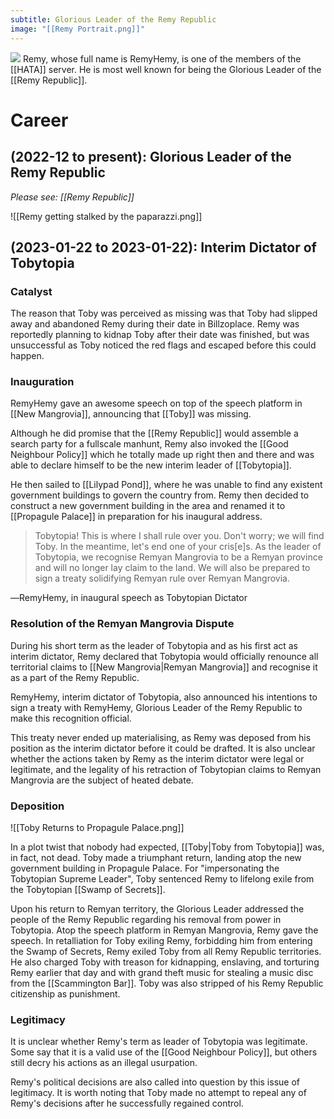 ```yaml
---
subtitle: Glorious Leader of the Remy Republic
image: "[[Remy Portrait.png]]"
---
```


![](https://s.namemc.com/2d/skin/face.png?id=535ea16de06fd2d0&scale=10)
Remy, whose full name is RemyHemy, is one of the members of the [[HATA]] server.
He is most well known for being the Glorious Leader of the [[Remy Republic]].

# Career

## (2022-12 to present): Glorious Leader of the Remy Republic
*Please see: [[Remy Republic]]*

![[Remy getting stalked by the paparazzi.png]]

## (2023-01-22 to 2023-01-22): Interim Dictator of Tobytopia

### Catalyst
The reason that Toby was perceived as missing was that Toby had slipped away and abandoned Remy during their date in Billzoplace. Remy was reportedly planning to kidnap Toby after their date was finished, but was unsuccessful as Toby noticed the red flags and escaped before this could happen.

### Inauguration
RemyHemy gave an awesome speech on top of the speech platform in [[New Mangrovia]], announcing that [[Toby]] was missing.

Although he did promise that the [[Remy Republic]] would assemble a search party for a fullscale manhunt, Remy also invoked the [[Good Neighbour Policy]] which he totally made up right then and there and was able to declare himself to be the new interim leader of [[Tobytopia]].

He then sailed to [[Lilypad Pond]], where he was unable to find any existent government buildings to govern the country from. Remy then decided to construct a new government building in the area and renamed it to [[Propagule Palace]] in preparation for his inaugural address.

> Tobytopia! This is where I shall rule over you. Don't worry; we will find Toby. In the meantime, let's end one of your cris[e]s. As the leader of Tobytopia, we recognise Remyan Mangrovia to be a Remyan province and will no longer lay claim to the land. We will also be prepared to sign a treaty solidifying Remyan rule over Remyan Mangrovia.

―RemyHemy, in inaugural speech as Tobytopian Dictator

### Resolution of the Remyan Mangrovia Dispute
During his short term as the leader of Tobytopia and as his first act as interim dictator, Remy declared that Tobytopia would officially renounce all territorial claims to [[New Mangrovia|Remyan Mangrovia]] and recognise it as a part of the Remy Republic.

RemyHemy, interim dictator of Tobytopia, also announced his intentions to sign a treaty with RemyHemy, Glorious Leader of the Remy Republic to make this recognition official.

This treaty never ended up materialising, as Remy was deposed from his position as the interim dictator before it could be drafted. It is also unclear whether the actions taken by Remy as the interim dictator were legal or legitimate, and the legality of his retraction of Tobytopian claims to Remyan Mangrovia are the subject of heated debate.

### Deposition
![[Toby Returns to Propagule Palace.png]]

In a plot twist that nobody had expected, [[Toby|Toby from Tobytopia]] was, in fact, not dead. Toby made a triumphant return, landing atop the new government building in Propagule Palace. For "impersonating the Tobytopian Supreme Leader", Toby sentenced Remy to lifelong exile from the Tobytopian [[Swamp of Secrets]].

Upon his return to Remyan territory, the Glorious Leader addressed the people of the Remy Republic regarding his removal from power in Tobytopia. Atop the speech platform in Remyan Mangrovia, Remy gave the speech. In retalliation for Toby exiling Remy, forbidding him from entering the Swamp of Secrets, Remy exiled Toby from all Remy Republic territories. He also charged Toby with treason for kidnapping, enslaving, and torturing Remy earlier that day and with grand theft music for stealing a music disc from the [[Scammington Bar]]. Toby was also stripped of his Remy Republic citizenship as punishment.

### Legitimacy
It is unclear whether Remy's term as leader of Tobytopia was legitimate. Some say that it is a valid use of the [[Good Neighbour Policy]], but others still decry his actions as an illegal usurpation.

Remy's political decisions are also called into question by this issue of legitimacy. It is worth noting that Toby made no attempt to repeal any of Remy's decisions after he successfully regained control.